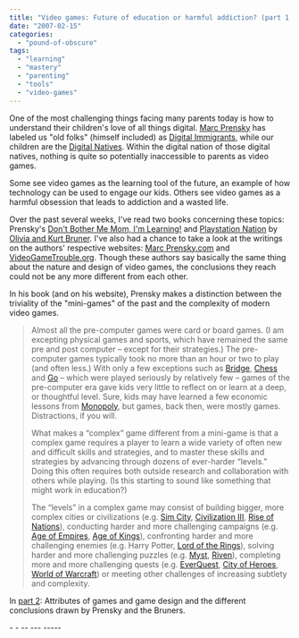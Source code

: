 ```yaml
---
title: "Video games: Future of education or harmful addiction? (part 1 of 3)"
date: "2007-02-15"
categories: 
  - "pound-of-obscure"
tags: 
  - "learning"
  - "mastery"
  - "parenting"
  - "tools"
  - "video-games"
---
```


One of the most challenging things facing many parents today is how to understand their children's love of all things digital. [Marc Prensky](http://www.marcprensky.com/experience/Prensky-Bio.pdf "(.pdf) Marc Prensky Bio") has labeled us "old folks" (himself included) as [Digital Immigrants](http://www.marcprensky.com/writing/Prensky%20-%20Digital%20Natives,%20Digital%20Immigrants%20-%20Part1.pdf "(.pdf) Digital Natives, Digital Immigrants-- A New Way To Look At Ourselves and Our Kids"), while our children are the [Digital Natives](http://www.marcprensky.com/writing/Prensky%20-%20Digital%20Natives,%20Digital%20Immigrants%20-%20Part2.pdf "(.pdf) Do They REALLY Think Differently?-- Neuroscience Says Yes"). Within the digital nation of those digital natives, nothing is quite so potentially inaccessible to parents as video games.

Some see video games as the learning tool of the future, an example of how technology can be used to engage our kids. Others see video games as a harmful obsession that leads to addiction and a wasted life.

Over the past several weeks, I've read two books concerning these topics: Prensky's [Don't Bother Me Mom, I'm Learning!](http://astore.amazon.com/gbrettmiller-20/detail/1557788588/105-0704870-6814832 "amazon:  Don't Bother Me Mom, I'm Learning by Marc Prensky") and [Playstation Nation](http://astore.amazon.com/gbrettmiller-20/detail/1931722749/105-0704870-6814832 "amazon: Playstation Nation - Protect Your Child from Video Game Addiction by Olivia and Kurt Bruner") by [Olivia and Kurt Bruner](http://www.brunerworld.com/ "The work and ministry of Kurt and Olivia Bruner"). I've also had a chance to take a look at the writings on the authors' respective websites: [Marc Prensky.com](http://www.marcprensky.com "Marc Prensky.com") and [VideoGameTrouble.org](http://www.videogametrouble.org "VideoGameTrouble.org"). Though these authors say basically the same thing about the nature and design of video games, the conclusions they reach could not be any more different from each other.

In his book (and on his website), Prensky makes a distinction between the triviality of the "mini-games" of the past and the complexity of modern video games.

> Almost all the pre-computer games were card or board games. (I am excepting physical games and sports, which have remained the same pre and post computer – except for their strategies.) The pre-computer games typically took no more than an hour or two to play (and often less.) With only a few exceptions such as [Bridge](http://en.wikipedia.org/wiki/Contract_bridge "wikipedia - Contract Bridge"), [Chess](http://en.wikipedia.org/wiki/Chess "wikipedia - Chess") and [Go](http://en.wikipedia.org/wiki/Go_%28board_game%29 "wikipedia - Go (board game)") – which were played seriously by relatively few – games of the pre-computer era gave kids very little to reflect on or learn at a deep, or thoughtful level. Sure, kids may have learned a few economic lessons from [Monopoly](http://en.wikipedia.org/wiki/Monopoly_%28game%29 "wikipedia - Monopoly (game)"), but games, back then, were mostly games. Distractions, if you will.
> 
> What makes a “complex” game different from a mini-game is that a complex game requires a player to learn a wide variety of often new and difficult skills and strategies, and to master these skills and strategies by advancing through dozens of ever-harder “levels.” Doing this often requires both outside research and collaboration with others while playing. (Is this starting to sound like something that might work in education?)
> 
> The “levels” in a complex game may consist of building bigger, more complex cities or civilizations (e.g. [Sim City](http://en.wikipedia.org/wiki/Sim_City "wikipedia - SimCity"), [Civilization III](http://en.wikipedia.org/wiki/Civilization_III "wikipedia - Civilization III"), [Rise of Nations](http://en.wikipedia.org/wiki/Rise_of_nations "wikipedia - Rise of Nations")), conducting harder and more challenging campaigns (e.g. [Age of Empires](http://en.wikipedia.org/wiki/Age_of_Empires_series "wikipedia - Age of Empires"), [Age of Kings](http://en.wikipedia.org/wiki/Age_of_kings "wikipedia - Age of Kings")), confronting harder and more challenging enemies (e.g. Harry Potter, [Lord of the Rings](http://en.wikipedia.org/wiki/The_Lord_of_the_Rings:_The_Battle_for_Middle-earth "wikipedia - Lord of the Rings: The Battle for Middle Earth")), solving harder and more challenging puzzles (e.g. [Myst](http://en.wikipedia.org/wiki/Myst "wikipedia - Myst"), [Riven](http://en.wikipedia.org/wiki/Riven "wikipedia - Riven: Sequel to Myst")), completing more and more challenging quests (e.g. [EverQuest](http://en.wikipedia.org/wiki/Everquest "wikipedia - EverQuest"), [City of Heroes](http://en.wikipedia.org/wiki/City_Of_Heroes "wikipedia - City of Heroes"), [World of Warcraft](http://en.wikipedia.org/wiki/World_of_warcraft "wikipedia - World of Warcraft")) or meeting other challenges of increasing subtlety and complexity.

In [part 2](http://nsl.gbrettmiller.com/2007/video-games-future-of-education-or-harmful-addiction-part-2-of-3 "Video Games: Future of education or harmful addiction? (part 2 of 3)"): Attributes of games and game design and the different conclusions drawn by Prensky and the Bruners.

\- - -- --- -----
